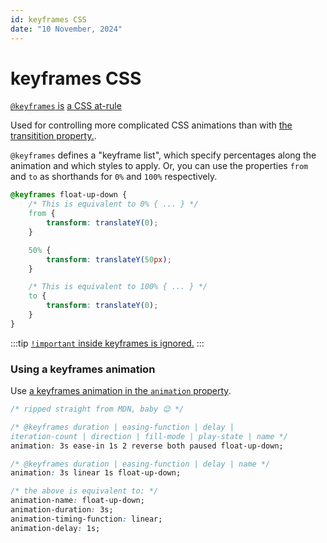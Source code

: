 ```yaml
---
id: keyframes CSS
date: "10 November, 2024"
---
```


# keyframes CSS

[`@keyframes` is](https://developer.mozilla.org/en-US/docs/Web/CSS/@keyframes) [a CSS at-rule](https://developer.mozilla.org/en-US/docs/Web/CSS/At-rule)

Used for controlling more complicated CSS animations than with [the transitition property.](https://developer.mozilla.org/en-US/docs/Web/CSS/transition).

`@keyframes` defines a "keyframe list", which specify percentages along the animation and which styles to apply.
Or, you can use the properties `from` and `to` as shorthands for `0%` and `100%` respectively.

```css
@keyframes float-up-down {
    /* This is equivalent to 0% { ... } */
    from {
        transform: translateY(0);
    }

    50% {
        transform: translateY(50px);
    }

    /* This is equivalent to 100% { ... } */
    to {
        transform: translateY(0);
    }
}
```

:::tip
[`!important` inside keyframes is ignored.](https://developer.mozilla.org/en-US/docs/Web/CSS/@keyframes#!important_in_a_keyframe)
:::

### Using a keyframes animation

Use [a keyframes animation in the `animation` property](https://developer.mozilla.org/en-US/docs/Web/CSS/animation).

```css
/* ripped straight from MDN, baby 😌 */

/* @keyframes duration | easing-function | delay |
iteration-count | direction | fill-mode | play-state | name */
animation: 3s ease-in 1s 2 reverse both paused float-up-down;

/* @keyframes duration | easing-function | delay | name */
animation: 3s linear 1s float-up-down;

/* the above is equivalent to: */
animation-name: float-up-down;
animation-duration: 3s;
animation-timing-function: linear;
animation-delay: 1s;
```



